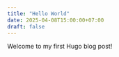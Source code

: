 ```yaml
---
title: "Hello World"
date: 2025-04-08T15:00:00+07:00
draft: false
---
```


Welcome to my first Hugo blog post!
